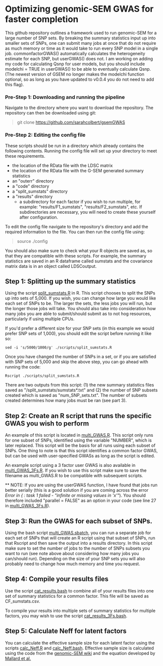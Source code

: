 # Optimizing genomic-SEM GWAS for faster completion


This github repository outlines a framework used to run genomic-SEM for a large number of SNP sets. By breaking the summary statistics input up into smaller sets of SNPs, one can submit many jobs at once that do not require as much memory or time as it would take to run every SNP model in a single job. commonfactorGWAS() automatically calculates the heterogeneity estimate for each SNP, but userGWAS() does not. I am working on adding my code for calculating Qsnp for user models, but you should include modelchi = TRUE in userGWAS() to be able to eventually calculate Qsnp. (The newest version of GSEM no longer makes the modelchi function optional, so as long as you have updated to v0.0.4 you do not need to add this flag).

### Pre-Step 1: Downloading and running the pipeline

Navigate to the directory where you want to download the repository. The repository can then be downloaded using git: <br>
> git clone https://github.com/sarahcolbert/gsemGWAS <br>

### Pre-Step 2: Editing the config file

These scripts should be run in a directory which already contains the following contents. Running the config file will set up your directory to meet these requirements.

* the location of the RData file with the LDSC matrix
* the location of the RData file with the G-SEM generated summary statistics
* an "outerr" directory
* a "code" directory
* a "split_sumstats" directory
* a "results" directory
  * a subdirectory for each factor if you wish to run multiple, for example: "results/F1_sumstats", "results/F2_sumstats", etc. If subdirectories are necessary, you will need to create these yourself after configuration. 

To edit the config file navigate to the repository's directory and add the required information to the file. You can then run the config file using:  <br>
> source ./config <br>

You should also make sure to check what your R objects are saved as, so that they are compatible with these scripts.
For example, the summary statistics are saved in an R dataframe called sumstats and the covariance matrix data is in an object called LDSCoutput.

## Step 1: Splitting up the summary statistics

Using the script [split_sumstats.R](https://github.com/sarahcolbert/quickSEMGWAS/blob/master/scripts/split_sumstats.R) in R. This script chooses to split the SNPs up into sets of 5,000. If you wish, you can change how large you would like each set of SNPs to be. The larger the sets, the less jobs you will run, but the longer those jobs will take. You should also take into consideration how many jobs you are able to submit/should submit as to not hog resources, particularly if using multiple CPUs.

If you'd prefer a different size for your SNP sets (in this example we would prefer SNP sets of 1,000), you should edit the script before running it like so:

```
sed -i 's/5000/1000/g' ./scripts/split_sumstats.R
```

Once you have changed the number of SNPs in a set, or if you are satisfied with SNP sets of 5,000 and skip the above step, you can go ahead with running the code:

```
Rscript ./scripts/split_sumstats.R
```

There are two outputs from this script: (1) the new summary statistics files saved as "/split_sumstats/sumstats*.txt" and (2) the number of SNP subsets created which is saved as "num_SNP_sets.txt". The number of subsets created determines how many jobs must be ran (see part 3).

## Step 2: Create an R script that runs the specific GWAS you wish to perform

An example of this script is located in [multi_GWAS.R](https://github.com/sarahcolbert/quickSEMGWAS/blob/master/scripts/multi_GWAS.R). This script only runs for one subset of SNPs, identified using the variable "NUMBER", which is later replaced. This script will be the basis for all runs using each subset of SNPs. One thing to note is that this script identifies a common factor GWAS, but can be used with user-specified GWASs as long as the script is edited.

An example script using a 3 factor user GWAS is also available in [multi_GWAS_3Fs.R](https://github.com/sarahcolbert/quickSEMGWAS/blob/master/scripts/multi_GWAS_3Fs.R). If you wish to use this script make sure to save the filename as multi_GWAS.R to be compatible with subsequent scripts.

** NOTE: If you are using the userGWAS function, I have found that jobs run better serially (this is a good solution if you are coming across the error _Error in { : task 1 failed - "infinite or missing values in 'x'"_). You should therefore included "parallel = FALSE" as an option in your code (see line 27 in [multi_GWAS_3Fs.R](https://github.com/sarahcolbert/quickSEMGWAS/blob/master/scripts/multi_GWAS_3Fs.R)).


## Step 3: Run the GWAS for each subset of SNPs.
Using the bash script [multi_GWAS.sbatch](https://github.com/sarahcolbert/quickSEMGWAS/blob/master/scripts/multi_GWAS.sbatch), you can run a separate job for each set of SNPs that will create an R script using that subset of SNPs, run that Rscript and then save the output into a results directory. In this script make sure to set the number of jobs to the number of SNPs subsets you want to run (see note above about considering how many jobs you can/should run). Depending on the size of your SNP sets you will also probably need to change how much memory and time you request.

## Step 4: Compile your results files
Use the script [cat_results.bash](https://github.com/sarahcolbert/quickSEMGWAS/blob/master/scripts/cat_results.bash) to combine all of your results files into one set of summary statistics for a common factor. This file will be saved as CF_sumstats.csv.

To compile your results into multiple sets of summary statistics for multiple factors, you may wish to use the script [cat_results_3Fs.bash](https://github.com/sarahcolbert/quickSEMGWAS/blob/master/scripts/cat_results_3Fs.bash).

## Step 5: Calculate Neff for latent factors
You can calculate the effective sample size for each latent factor using the scripts [calc_Neff.R](https://github.com/sarahcolbert/quickSEMGWAS/blob/master/scripts/calc_Neff.R) and [calc_Neff.bash](https://github.com/sarahcolbert/quickSEMGWAS/blob/master/scripts/calc_Neff.bash). Effective sample size is calculated using the code from the [genomic-SEM wiki](https://github.com/MichelNivard/GenomicSEM/wiki/4.-Common-Factor-GWAS) and the equation developed by [Mallard et al.](https://www.biorxiv.org/content/10.1101/603134v1.abstract)

